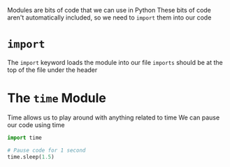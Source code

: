 Modules are bits of code that we can use in Python
These bits of code aren't automatically included, so we need to `import` them into our code

# `import`
The `import` keyword loads the module into our file `imports` should be at the top of the file under the header

# The `time` Module
Time allows us to play around with anything related to time
We can pause our code using time

```python
import time

# Pause code for 1 second
time.sleep(1.5)
```


